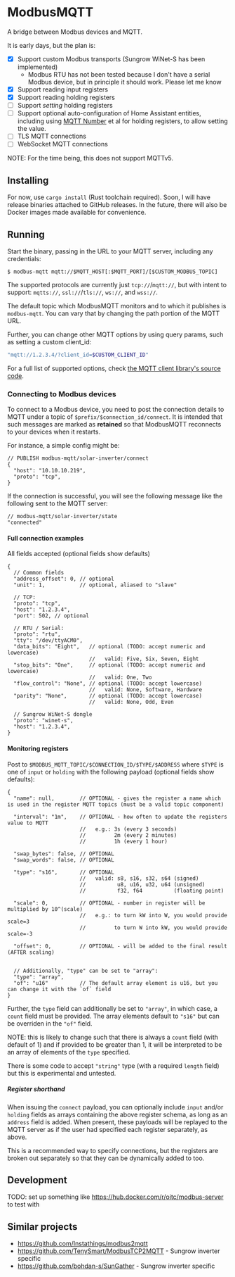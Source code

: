 # ModbusMQTT

A bridge between Modbus devices and MQTT.

It is early days, but the plan is:

* [x] Support custom Modbus transports (Sungrow WiNet-S has been implemented)
  * Modbus RTU has not been tested because I don't have a serial Modbus device, but in principle it should work. Please let me know
* [x] Support reading input registers
* [x] Support reading holding registers
* [ ] Support _setting_ holding registers
* [ ] Support optional auto-configuration of Home Assistant entities, including using [MQTT Number](https://www.home-assistant.io/integrations/number.mqtt/) et al for holding registers, to allow setting the value.
* [ ] TLS MQTT connections
* [ ] WebSocket MQTT connections

NOTE: For the time being, this does not support MQTTv5.

## Installing

For now, use `cargo install` (Rust toolchain required). Soon, I will have release binaries attached to GitHub releases. In the future, there will also be Docker images made available for convenience.

## Running

Start the binary, passing in the URL to your MQTT server, including any credentials:

```sh-session
$ modbus-mqtt mqtt://$MQTT_HOST[:$MQTT_PORT]/[$CUSTOM_MODBUS_TOPIC]
```

The supported protocols are currently just `tcp://`/`mqtt://`, but with intent to support: `mqtts://`, `ssl://`/`tls://`, `ws://`, and `wss://`.

The default topic which ModbusMQTT monitors and to which it publishes is `modbus-mqtt`. You can vary that by changing the path portion of the MQTT URL.

Further, you can change other MQTT options by using query params, such as setting a custom client_id:

```sh
"mqtt://1.2.3.4/?client_id=$CUSTOM_CLIENT_ID"
```

For a full list of supported options, check [the MQTT client library's source code](https://github.com/bytebeamio/rumqtt/blob/c6dc1f7cfb26f6c1f676954a51b398708d49091a/rumqttc/src/lib.rs#L680-L768).

### Connecting to Modbus devices

To connect to a Modbus device, you need to post the connection details to MQTT under a topic of `$prefix/$connection_id/connect`. It is intended that such messages are marked as **retained** so that ModbusMQTT reconnects to your devices when it restarts.

For instance, a simple config might be:

```jsonc
// PUBLISH modbus-mqtt/solar-inverter/connect
{
  "host": "10.10.10.219",
  "proto": "tcp",
}
```

If the connection is successful, you will see the following message like the following sent to the MQTT server:

```jsonc
// modbus-mqtt/solar-inverter/state
"connected"
```

#### Full connection examples

All fields accepted (optional fields show defaults)

```jsonc
{
  // Common fields
  "address_offset": 0, // optional
  "unit": 1,           // optional, aliased to "slave"

  // TCP:
  "proto": "tcp",
  "host": "1.2.3.4",
  "port": 502, // optional

  // RTU / Serial:
  "proto": "rtu",
  "tty": "/dev/ttyACM0",
  "data_bits": "Eight",   // optional (TODO: accept numeric and lowercase)
                          //   valid: Five, Six, Seven, Eight
  "stop_bits": "One",     // optional (TODO: accept numeric and lowercase)
                          //   valid: One, Two
  "flow_control": "None", // optional (TODO: accept lowercase)
                          //   valid: None, Software, Hardware
  "parity": "None",       // optional (TODO: accept lowercase)
                          //   valid: None, Odd, Even

  // Sungrow WiNet-S dongle
  "proto": "winet-s",
  "host": "1.2.3.4",
}
```

#### Monitoring registers

Post to `$MODBUS_MQTT_TOPIC/$CONNECTION_ID/$TYPE/$ADDRESS` where `$TYPE` is one of `input` or `holding` with the following payload (optional fields show defaults):

```jsonc
{
  "name": null,        // OPTIONAL - gives the register a name which is used in the register MQTT topics (must be a valid topic component)

  "interval": "1m",    // OPTIONAL - how often to update the registers value to MQTT
                       //   e.g.: 3s (every 3 seconds)
                       //         2m (every 2 minutes)
                       //         1h (every 1 hour)

  "swap_bytes": false, // OPTIONAL
  "swap_words": false, // OPTIONAL

  "type": "s16",       // OPTIONAL
                       //   valid: s8, s16, s32, s64 (signed)
                       //          u8, u16, u32, u64 (unsigned)
                       //          f32, f64          (floating point)

  "scale": 0,          // OPTIONAL - number in register will be multiplied by 10^(scale)
                       //   e.g.: to turn kW into W, you would provide scale=3
                       //         to turn W into kW, you would provide scale=-3

  "offset": 0,         // OPTIONAL - will be added to the final result (AFTER scaling)


  // Additionally, "type" can be set to "array":
  "type": "array",
  "of": "u16"          // The default array element is u16, but you can change it with the `of` field
}
```

Further, the `type` field can additionally be set to `"array"`, in which case, a `count` field must be provided. The array elements default to `"s16"` but can be overriden in the `"of"` field.

NOTE: this is likely to change such that there is always a `count` field (with default of 1) and if provided to be greater than 1, it will be interpreted to be an array of elements of the `type` specified.

There is some code to accept `"string"` type (with a required `length` field) but this is experimental and untested.

##### Register shorthand

When issuing the `connect` payload, you can optionally include `input` and/or `holding` fields as arrays containing the above register schema, as long as an `address` field is added. When present, these payloads will be replayed to the MQTT server as if the user had specified each register separately, as above.

This is a recommended way to specify connections, but the registers are broken out separately so that they can be dynamically added to too.

## Development

TODO: set up something like https://hub.docker.com/r/oitc/modbus-server to test with

## Similar projects

* https://github.com/Instathings/modbus2mqtt
* https://github.com/TenySmart/ModbusTCP2MQTT - Sungrow inverter specific
* https://github.com/bohdan-s/SunGather - Sungrow inverter specific
